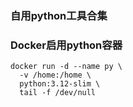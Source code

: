 ### 自用python工具合集


### Docker启用python容器
```
docker run -d --name py \
  -v /home:/home \
  python:3.12-slim \
  tail -f /dev/null
```
